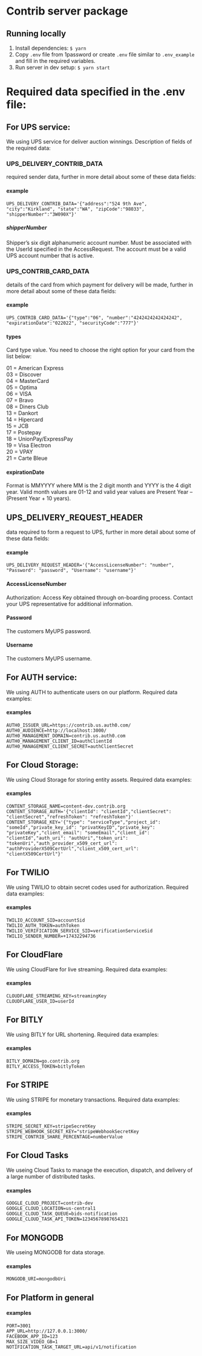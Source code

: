 # Contrib server package

## Running locally

1. Install dependencies: `$ yarn`
2. Copy `.env` file from 1password or create `.env` file similar to `.env_example` and fill in the required variables.
3. Run server in dev setup: `$ yarn start`

# Required data specified in the .env file:

## For UPS service:

We using UPS service for deliver auction winnings. Description of fields of the required data:

### UPS_DELIVERY_CONTRIB_DATA

required sender data, further in more detail about some of these data fields:

#### example

```
UPS_DELIVERY_CONTRIB_DATA='{"address":"524 9th Ave", "city":"Kirkland", "state":"WA", "zipCode":"98033", "shipperNumber":"3W090X"}'
```

##### shipperNumber

Shipper’s six digit alphanumeric account number. Must be associated with the UserId specified in the AccessRequest. The account must be a valid UPS account number that is active.

### UPS_CONTRIB_CARD_DATA

details of the card from which payment for delivery will be made, further in more detail about some of these data fields:

#### example

```
UPS_CONTRIB_CARD_DATA='{"type":"06", "number":"4242424242424242", "expirationDate":"022022", "securityCode":"777"}'
```

#### types

Card type value. You need to choose the right option for your card from the list below:

01 = American Express\
03 = Discover\
04 = MasterCard\
05 = Optima\
06 = VISA\
07 = Bravo\
08 = Diners Club\
13 = Dankort\
14 = Hipercard\
15 = JCB\
17 = Postepay\
18 = UnionPay/ExpressPay\
19 = Visa Electron\
20 = VPAY\
21 = Carte Bleue

#### expirationDate

Format is MMYYYY where MM is the 2 digit month and YYYY is the 4 digit year. Valid month values are 01-12 and valid year
values are Present Year – (Present Year + 10 years).

## UPS_DELIVERY_REQUEST_HEADER

data required to form a request to UPS, further in more detail about some of these data fields:

#### example

```
UPS_DELIVERY_REQUEST_HEADER='{"AccessLicenseNumber": "number", "Password": "password", "Username": "username"}'
```

#### AccessLicenseNumber

Authorization: Access Key obtained through on-boarding process. Contact your UPS representative for additional information.

#### Password

The customers MyUPS password.

#### Username

The customers MyUPS username.

## For AUTH service:

We using AUTH to authenticate users on our platform. Required data examples:

#### examples

```
AUTH0_ISSUER_URL=https://contrib.us.auth0.com/
AUTH0_AUDIENCE=http://localhost:3000/
AUTH0_MANAGEMENT_DOMAIN=contrib.us.auth0.com
AUTH0_MANAGEMENT_CLIENT_ID=authClientId
AUTH0_MANAGEMENT_CLIENT_SECRET=authClientSecret
```

## For Cloud Storage:

We using Cloud Storage for storing entity assets. Required data examples:

#### examples

```
CONTENT_STORAGE_NAME=content-dev.contrib.org
CONTENT_STORAGE_AUTH='{"clientId": "clientId","clientSecret": "clientSecret","refreshToken": "refreshToken"}'
CONTENT_STORAGE_KEY='{"type": "serviceType","project_id": "someId","private_key_id": "privatKeyID","private_key": "privateKey","client_email": "someEmail","client_id": "clientId","auth_uri": "authUri","token_uri": "tokenUri","auth_provider_x509_cert_url": "authProviderX509CertUrl","client_x509_cert_url": "clientX509CertUrl"}'
```

## For TWILIO

We using TWILIO to obtain secret codes used for authorization. Required data examples:

#### examples

```
TWILIO_ACCOUNT_SID=accountSid
TWILIO_AUTH_TOKEN=authToken
TWILIO_VERIFICATION_SERVICE_SID=verificationServiceSid
TWILIO_SENDER_NUMBER=+17432294736
```

## For CloudFlare

We using CloudFlare for live streaming. Required data examples:

#### examples

```
CLOUDFLARE_STREAMING_KEY=streamingKey
CLOUDFLARE_USER_ID=userId
```

## For BITLY

We using BITLY for URL shortening. Required data examples:

#### examples

```
BITLY_DOMAIN=go.contrib.org
BITLY_ACCESS_TOKEN=bitlyToken
```

## For STRIPE

We using STRIPE for monetary transactions. Required data examples:

#### examples

```
STRIPE_SECRET_KEY=stripeSecretKey
STRIPE_WEBHOOK_SECRET_KEY="stripeWebhookSecretKey
STRIPE_CONTRIB_SHARE_PERCENTAGE=numberValue
```

## For Cloud Tasks

We useing Cloud Tasks to manage the execution, dispatch, and delivery of a large number of distributed tasks.

#### examples

```
GOOGLE_CLOUD_PROJECT=contrib-dev
GOOGLE_CLOUD_LOCATION=us-central1
GOOGLE_CLOUD_TASK_QUEUE=bids-notification
GOOGLE_CLOUD_TASK_API_TOKEN=12345678987654321
```

## For MONGODB

We useing MONGODB for data storage.

#### examples

```
MONGODB_URI=mongodbUri
```

## For Platform in general

#### examples

```
PORT=3001
APP_URL=http://127.0.0.1:3000/
FACEBOOK_APP_ID=123
MAX_SIZE_VIDEO_GB=1
NOTIFICATION_TASK_TARGET_URL=api/v1/notification
```

